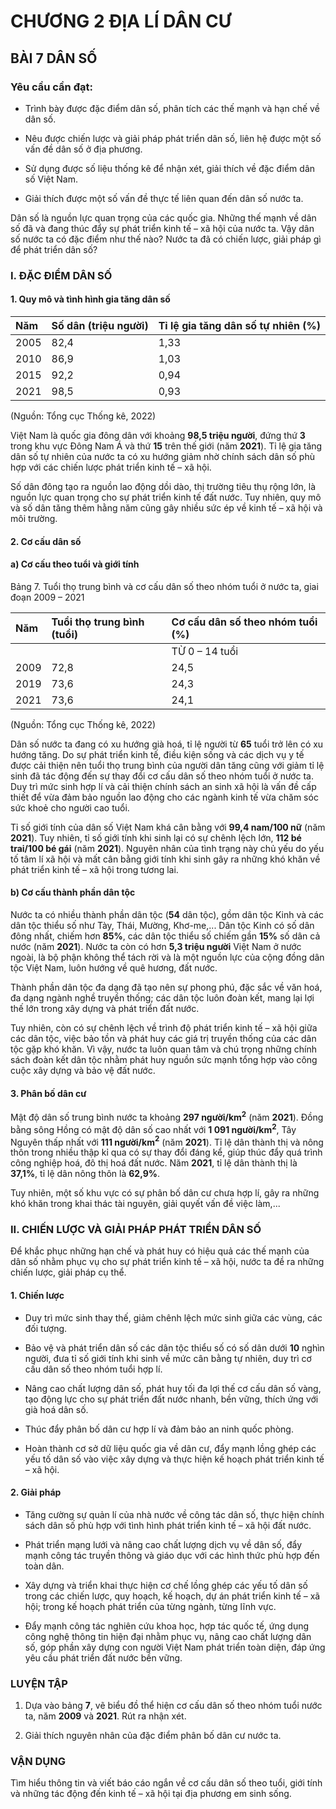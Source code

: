 # CHƯƠNG 2 ĐỊA LÍ DÂN CƯ

## BÀI 7 DÂN SỐ

### Yêu cầu cần đạt:

  - Trình bày được đặc điểm dân số, phân tích các thế mạnh và hạn chế về dân số.

  - Nêu được chiến lược và giải pháp phát triển dân số, liên hệ được một số vấn đề dân số ở địa phương.

  - Sử dụng được số liệu thống kê để nhận xét, giải thích về đặc điểm dân số Việt Nam.

  - Giải thích được một số vấn đề thực tế liên quan đến dân số nước ta.

Dân số là nguồn lực quan trọng của các quốc gia. Những thế mạnh về dân số đã và đang thúc đẩy sự phát triển kinh tế – xã hội của nước ta. Vậy dân số nước ta có đặc điểm như thế nào? Nước ta đã có chiến lược, giải pháp gì để phát triển dân số?

### I. ĐẶC ĐIỂM DÂN SỐ

#### 1. Quy mô và tình hình gia tăng dân số

| Năm | Số dân (triệu người) | Tỉ lệ gia tăng dân số tự nhiên (%) |
| :-- | :------------------- | :--------------------------------- |
| 2005 | 82,4                 | 1,33                               |
| 2010 | 86,9                 | 1,03                               |
| 2015 | 92,2                 | 0,94                               |
| 2021 | 98,5                 | 0,93                               |

(Nguồn: Tổng cục Thống kê, 2022)

Việt Nam là quốc gia đông dân với khoảng **98,5 triệu người**, đứng thứ **3** trong khu vực Đông Nam Á và thứ **15** trên thế giới (năm **2021**). Tỉ lệ gia tăng dân số tự nhiên của nước ta có xu hướng giảm nhờ chính sách dân số phù hợp với các chiến lược phát triển kinh tế – xã hội.

Số dân đông tạo ra nguồn lao động dồi dào, thị trường tiêu thụ rộng lớn, là nguồn lực quan trọng cho sự phát triển kinh tế đất nước. Tuy nhiên, quy mô và số dân tăng thêm hằng năm cũng gây nhiều sức ép về kinh tế – xã hội và môi trường.

#### 2. Cơ cấu dân số

#### a) Cơ cấu theo tuổi và giới tính

Bảng 7. Tuổi thọ trung bình và cơ cấu dân số theo nhóm tuổi ở nước ta, giai đoạn 2009 – 2021

| Năm | Tuổi thọ trung bình (tuổi) | Cơ cấu dân số theo nhóm tuổi (%) |
| :-- | :------------------------- | :------------------------------- |
| | | TỪ 0 – 14 tuổi | TỪ 15 – 64 tuổi | TỪ 65 tuổi trở lên |
| 2009 | 72,8                       | 24,5           | 69,1            | 6,4              |
| 2019 | 73,6                       | 24,3           | 68,0            | 7,7              |
| 2021 | 73,6                       | 24,1           | 67,6            | 8,3              |

(Nguồn: Tổng cục Thống kê, 2022)

Dân số nước ta đang có xu hướng già hoá, tỉ lệ người từ **65** tuổi trở lên có xu hướng tăng. Do sự phát triển kinh tế, điều kiện sống và các dịch vụ y tế được cải thiện nên tuổi thọ trung bình của người dân tăng cũng với giảm tỉ lệ sinh đã tác động đến sự thay đổi cơ cấu dân số theo nhóm tuổi ở nước ta. Duy trì mức sinh hợp lí và cải thiện chính sách an sinh xã hội là vấn đề cấp thiết để vừa đảm bảo nguồn lao động cho các ngành kinh tế vừa chăm sóc sức khoẻ cho người cao tuổi.

Tỉ số giới tính của dân số Việt Nam khá cân bằng với **99,4 nam/100 nữ** (năm **2021**). Tuy nhiên, tỉ số giới tính khi sinh lại có sự chênh lệch lớn, **112 bé trai/100 bé gái** (năm **2021**). Nguyên nhân của tình trạng này chủ yếu do yếu tố tâm lí xã hội và mất cân bằng giới tính khi sinh gây ra những khó khăn về phát triển kinh tế – xã hội trong tương lai.

#### b) Cơ cấu thành phần dân tộc

Nước ta có nhiều thành phần dân tộc (**54** dân tộc), gồm dân tộc Kinh và các dân tộc thiểu số như Tày, Thái, Mường, Khơ-me,... Dân tộc Kinh có số dân đông nhất, chiếm hơn **85%**, các dân tộc thiểu số chiếm gần **15%** số dân cả nước (năm **2021**). Nước ta còn có hơn **5,3 triệu người** Việt Nam ở nước ngoài, là bộ phận không thể tách rời và là một nguồn lực của cộng đồng dân tộc Việt Nam, luôn hướng về quê hương, đất nước.

Thành phần dân tộc đa dạng đã tạo nên sự phong phú, đặc sắc về văn hoá, đa dạng ngành nghề truyền thống; các dân tộc luôn đoàn kết, mang lại lợi thế lớn trong xây dựng và phát triển đất nước.

Tuy nhiên, còn có sự chênh lệch về trình độ phát triển kinh tế – xã hội giữa các dân tộc, việc bảo tồn và phát huy các giá trị truyền thống của các dân tộc gặp khó khăn. Vì vậy, nước ta luôn quan tâm và chú trọng những chính sách đoàn kết dân tộc nhằm phát huy nguồn sức mạnh tổng hợp vào công cuộc xây dựng và bảo vệ đất nước.

#### 3. Phân bố dân cư

Mật độ dân số trung bình nước ta khoảng **297 người/km$^2$** (năm **2021**). Đồng bằng sông Hồng có mật độ dân số cao nhất với **1 091 người/km$^2$**, Tây Nguyên thấp nhất với **111 người/km$^2$** (năm **2021**). Tỉ lệ dân thành thị và nông thôn trong nhiều thập kỉ qua có sự thay đổi đáng kể, giúp thúc đẩy quá trình công nghiệp hoá, đô thị hoá đất nước. Năm **2021**, tỉ lệ dân thành thị là **37,1%**, tỉ lệ dân nông thôn là **62,9%**.

Tuy nhiên, một số khu vực có sự phân bố dân cư chưa hợp lí, gây ra những khó khăn trong khai thác tài nguyên, giải quyết vấn đề việc làm,...

### II. CHIẾN LƯỢC VÀ GIẢI PHÁP PHÁT TRIỂN DÂN SỐ

Để khắc phục những hạn chế và phát huy có hiệu quả các thế mạnh của dân số nhằm phục vụ cho sự phát triển kinh tế – xã hội, nước ta đề ra những chiến lược, giải pháp cụ thể.

#### 1. Chiến lược

  - Duy trì mức sinh thay thế, giảm chênh lệch mức sinh giữa các vùng, các đối tượng.

  - Bảo vệ và phát triển dân số các dân tộc thiểu số có số dân dưới **10** nghìn người, đưa tỉ số giới tính khi sinh về mức cân bằng tự nhiên, duy trì cơ cấu dân số theo nhóm tuổi hợp lí.

  - Nâng cao chất lượng dân số, phát huy tối đa lợi thế cơ cấu dân số vàng, tạo động lực cho sự phát triển đất nước nhanh, bền vững, thích ứng với già hoá dân số.

  - Thúc đẩy phân bố dân cư hợp lí và đảm bảo an ninh quốc phòng.

  - Hoàn thành cơ sở dữ liệu quốc gia về dân cư, đẩy mạnh lồng ghép các yếu tố dân số vào việc xây dựng và thực hiện kế hoạch phát triển kinh tế – xã hội.

#### 2. Giải pháp

  - Tăng cường sự quản lí của nhà nước về công tác dân số, thực hiện chính sách dân số phù hợp với tình hình phát triển kinh tế – xã hội đất nước.

  - Phát triển mạng lưới và nâng cao chất lượng dịch vụ về dân số, đẩy mạnh công tác truyền thông và giáo dục với các hình thức phù hợp đến toàn dân.

  - Xây dựng và triển khai thực hiện cơ chế lồng ghép các yếu tố dân số trong các chiến lược, quy hoạch, kế hoạch, dự án phát triển kinh tế – xã hội; trong kế hoạch phát triển của từng ngành, từng lĩnh vực.

  - Đẩy mạnh công tác nghiên cứu khoa học, hợp tác quốc tế, ứng dụng công nghệ thông tin hiện đại nhằm phục vụ, nâng cao chất lượng dân số, góp phần xây dựng con người Việt Nam phát triển toàn diện, đáp ứng yêu cầu phát triển đất nước bền vững.

### LUYỆN TẬP

1. Dựa vào bảng **7**, vẽ biểu đồ thể hiện cơ cấu dân số theo nhóm tuổi nước ta, năm **2009** và **2021**. Rút ra nhận xét.

2. Giải thích nguyên nhân của đặc điểm phân bố dân cư nước ta.

### VẬN DỤNG

Tìm hiểu thông tin và viết báo cáo ngắn về cơ cấu dân số theo tuổi, giới tính và những tác động đến kinh tế – xã hội tại địa phương em sinh sống.
